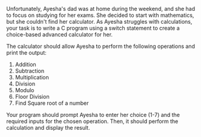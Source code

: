 Unfortunately, Ayesha's dad was at home during the weekend, and she had to focus on studying for her exams. She decided to start with mathematics, but she couldn't find her calculator. As Ayesha struggles with calculations, your task is to write a C program using a switch statement to create a choice-based advanced calculator for her.

The calculator should allow Ayesha to perform the following operations and print the output:

1. Addition
2. Subtraction
3. Multiplication
4. Division
5. Modulo
6. Floor Division
7. Find Square root of a number

Your program should prompt Ayesha to enter her choice (1-7) and the required inputs for the chosen operation. Then, it should perform the calculation and display the result.


